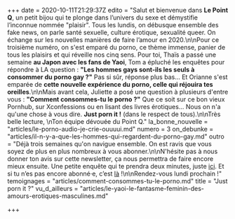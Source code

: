 +++
date = 2020-10-11T21:29:37Z
edito = "Salut et bienvenue dans **Le Point Q**, un petit bijou qui te plonge dans l’univers du sexe et démystifie l’inconnue nommée \"plaisir\". Tous les  lundis, on débusque ensemble des fake news, on parle santé sexuelle, culture érotique, sexualité queer. On échange sur les nouvelles manières de faire l’amour en 2020.\n\nPour ce troisième numéro, on s'est emparé du porno, ce thème immense, panier de tous les plaisirs et qui réveille nos cinq sens. Pour toi, Thaïs a passé une semaine **au Japon avec les fans de Yaoi**, Tom a épluché les enquêtes pour répondre à LA question : **\"Les hommes gays sont-ils les seuls à consommer du porno gay ?\"** Pas si sûr, réponse plus bas... Et Orianne s'est emparée de **cette nouvelle expérience du porno, celle qui réjouira tes oreilles**.\n\nMais avant cela, Juliette a posé une question à plusieurs d'entre vous : **\"Comment consommes-tu le porno ?\"** Que ce soit sur ce bon vieux Pornhub, sur Xconfessions ou en lisant des livres érotiques... Nous on n'a qu'une chose à vous dire. **Just porn it !** (dans le respect de tous).\n\nTrès belle lecture,  \nTon équipe dévouée du Point Q."
la_bonne_nouvelle = "articles/le-porno-audio-je-crie-ouuuui.md"
numero = 3
on_debunke = "articles/il-n-y-a-que-les-hommes-qui-regardent-du-porno-gay.md"
outro = "Déjà trois semaines qu'on navigue ensemble. On est ravis que vous soyez de plus en plus nombreux à vous abonner.\n\nN'hésite pas à nous donner ton avis sur cette newsletter, ça nous permettra de faire encore mieux ensuite. Une petite enquête qui te prendra deux minutes, juste [ici](https://forms.gle/1fyZU6UsDVnEFxDD7). Et si tu n’es pas encore abonné·e, c’est [là](https://lepointq.surge.sh) !\n\nRendez-vous lundi prochain !"
temoignages = "articles/comment-consommes-tu-le-porno.md"
title = "Just porn it ?"
vu_d_ailleurs = "articles/le-yaoi-le-fantasme-feminin-des-amours-erotiques-masculines.md"

+++
